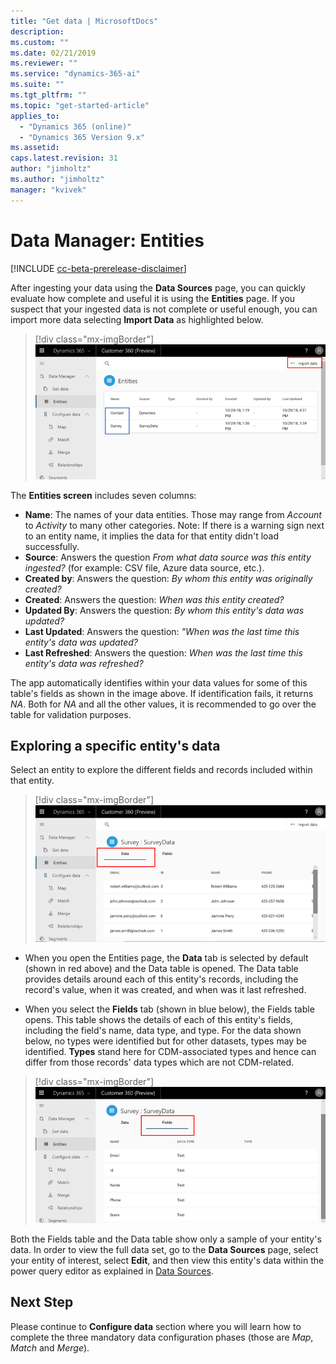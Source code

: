 ```yaml
---
title: "Get data | MicrosoftDocs"
description: 
ms.custom: ""
ms.date: 02/21/2019
ms.reviewer: ""
ms.service: "dynamics-365-ai"
ms.suite: ""
ms.tgt_pltfrm: ""
ms.topic: "get-started-article"
applies_to: 
  - "Dynamics 365 (online)"
  - "Dynamics 365 Version 9.x"
ms.assetid: 
caps.latest.revision: 31
author: "jimholtz"
ms.author: "jimholtz"
manager: "kvivek"
---
```

# Data Manager: Entities

[!INCLUDE [cc-beta-prerelease-disclaimer](../includes/cc-beta-prerelease-disclaimer.md)]

After ingesting your data using the **Data Sources** page, you can quickly evaluate how complete and useful it is using the **Entities** page. If you suspect that your ingested data is not complete or useful enough, you can import more data selecting **Import Data**  as highlighted below.

> [!div class="mx-imgBorder"] 
> ![](media/scorecard-entities-import-data.png "Entities import data")

The **Entities screen** includes seven columns: 
- **Name**: The names of your data entities. Those may range from *Account* to *Activity* to many other categories. Note: If there is a warning sign next to an entity name, it implies the data for that entity didn't load successfully. 
- **Source**: Answers the question *From what data source was this entity ingested?* (for example: CSV file, Azure data source, etc.).
- **Created by**: Answers the question: *By whom this entity was originally created?*
- **Created**: Answers the question: *When was this entity created?*
- **Updated By**: Answers the question: *By whom this entity's data was updated?*
- **Last Updated**: Answers the question: *"When was the last time this entity's data was updated?*
- **Last Refreshed**: Answers the question: *When was the last time this entity's data was refreshed?*

The app automatically identifies within your data values for some of this table's fields as shown in the image above. If identification fails, it returns *NA*. Both for *NA* and all the other values, it is recommended to go over the table for validation purposes. 

## Exploring a specific entity's data

Select an entity to explore the different fields and records included within that entity.

> [!div class="mx-imgBorder"] 
> ![](media/data-manager-entities-data.png "Data manager entities")

- When you open the Entities page, the **Data** tab is selected by default (shown in red above) and the Data table is opened. The Data table provides details around each of this entity's records, including the record's value, when it was created, and when was it last refreshed.

- When you select the **Fields** tab (shown in blue below), the Fields table opens. This table shows the details of each of this entity's fields, including the field's name, data type, and type. For the data shown below, no types were identified but for other datasets, types may be identified. **Types** stand here for CDM-associated types and hence can differ from those records' data types which are not CDM-related.

> [!div class="mx-imgBorder"] 
> ![](media/data-manager-entities-fields.png "Data manager fields")

Both the Fields table and the Data table show only a sample of your entity's data. In order to view the full data set, go to the **Data Sources** page, select your entity of interest, select **Edit**, and then view this entity's data within the power query editor as explained in [Data Sources](pm-data-sources.md).

## Next Step

Please continue to **Configure data** section where you will learn how to complete the three mandatory data configuration phases (those are *Map*, *Match* and *Merge*).
